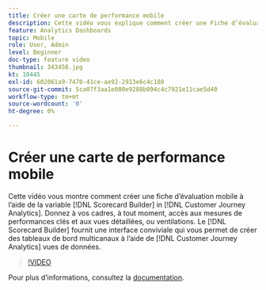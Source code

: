 ```yaml
---
title: Créer une carte de performance mobile
description: Cette vidéo vous explique comment créer une Fiche d’évaluation mobile à l’aide du Créateur de Fiche d’évaluation dans Customer Journey Analytics. Donnez à vos cadres, à tout moment, accès aux mesures de performances clés et aux vues détaillées, ou ventilations. Le Créateur de Fiche d’évaluation offre une interface conviviale qui vous permet de générer des tableaux de bord multicanaux à l’aide de vues de données de Customer Journey Analytics.
feature: Analytics Dashboards
topic: Mobile
role: User, Admin
level: Beginner
doc-type: feature video
thumbnail: 343458.jpg
kt: 10445
exl-id: 602061a9-7470-41ce-ae92-2913e6c4c188
source-git-commit: 5ca07f3aa1e080e9288b094c4c7921e11cae5d40
workflow-type: tm+mt
source-wordcount: '0'
ht-degree: 0%

---
```


# Créer une carte de performance mobile

Cette vidéo vous montre comment créer une fiche d’évaluation mobile à l’aide de la variable [!DNL Scorecard Builder] in [!DNL Customer Journey Analytics]. Donnez à vos cadres, à tout moment, accès aux mesures de performances clés et aux vues détaillées, ou ventilations. Le [!DNL Scorecard Builder] fournit une interface conviviale qui vous permet de créer des tableaux de bord multicanaux à l’aide de [!DNL Customer Journey Analytics] vues de données.

>[!VIDEO](https://video.tv.adobe.com/v/343458/?quality=12&learn=on)

Pour plus dʼinformations, consultez la [documentation](https://experienceleague.adobe.com/docs/analytics-platform/using/cja-dashboards/create-scorecard.html?lang=fr).